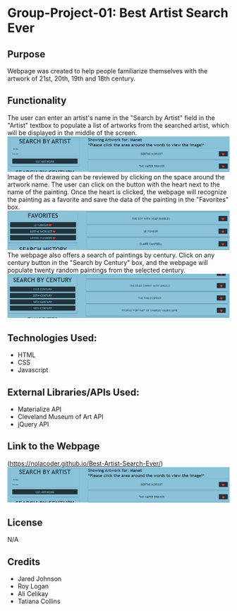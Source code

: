 # Group-Project-01: Best Artist Search Ever

## Purpose
Webpage was created to help people familiarize themselves with the artwork of 21st, 20th, 19th and 18th century. 

## Functionality
The user can enter an artist's name in the "Search by Artist" field in the "Artist" textbox to populate a list of artworks from the searched artist, which will be displayed in the middle of the screen.
![searchbyartistbox](assets/images/searchbyartistbox.png)
Image of the drawing can be reviewed by clicking on the space around the artwork name. 
The user can click on the button with the heart next to the name of the painting. Once the heart is clicked, the webpage will recognize the painting as a favorite and save the data of the painting in the "Favorites" box.
![Favorites](assets/images/favs.png)
The webpage also offers a search of paintings by century. Click on any century button in the "Search by Century" box, and the webpage will populate twenty random paintings from the selected century.
![Century](assets/images/century.png)


## Technologies Used:
* HTML
* CSS
* Javascript

## External Libraries/APIs Used:
* Materialize API
* Cleveland Museum of Art API 
* jQuery API


## Link to the Webpage
(https://nolacoder.github.io/Best-Artist-Search-Ever/)
![main](assets/images/searchbyartistbox.png)

## License
N/A

## Credits
* Jared Johnson
* Roy Logan
* Ali Celikay
* Tatiana Collins




